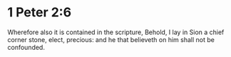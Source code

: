 # 1 Peter 2:6

Wherefore also it is contained in the scripture, Behold, I lay in Sion a chief corner stone, elect, precious: and he that believeth on him shall not be confounded.